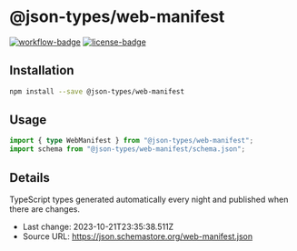 # @json-types/web-manifest

[![workflow-badge]](https://github.com/swordev/json-types/actions/workflows/ci.yaml) [![license-badge]](https://github.com/swordev/json-types#license)

[workflow-badge]: https://img.shields.io/github/actions/workflow/status/swordev/json-types/ci.yaml?branch=main
[license-badge]: https://img.shields.io/github/license/swordev/json-types

## Installation

```sh
npm install --save @json-types/web-manifest
```

## Usage

```ts
import { type WebManifest } from "@json-types/web-manifest";
import schema from "@json-types/web-manifest/schema.json";
```

## Details

TypeScript types generated automatically every night and published when there are changes.

- Last change: 2023-10-21T23:35:38.511Z
- Source URL: https://json.schemastore.org/web-manifest.json
